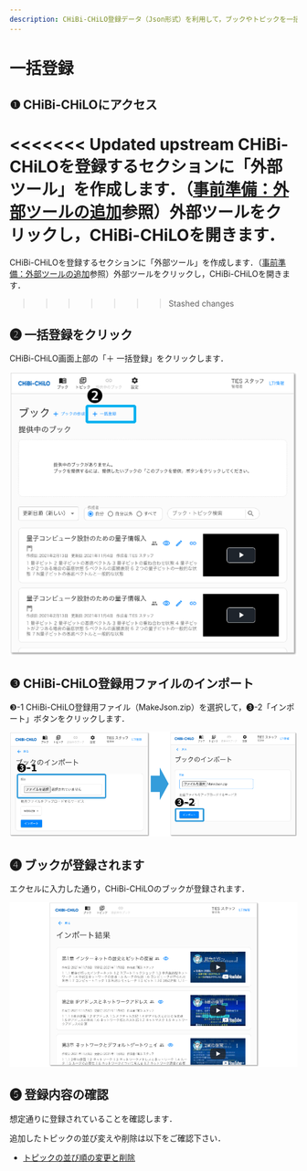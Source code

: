 ```yaml
---
description: CHiBi-CHiLO登録データ（Json形式）を利用して，ブックやトピックを一括で作成します．
---
```


# 一括登録

## ❶ CHiBi-CHiLOにアクセス

<<<<<<< Updated upstream
CHiBi-CHiLOを登録するセクションに「外部ツール」を作成します．（[事前準備：外部ツールの追加](../../1-chibi-chilono/access.md)参照）外部ツールをクリックし，CHiBi-CHiLOを開きます．
=======
CHiBi-CHiLOを登録するセクションに「外部ツール」を作成します．（[事前準備：外部ツールの追加](../../start/access.md)参照）外部ツールをクリックし，CHiBi-CHiLOを開きます．
>>>>>>> Stashed changes

## ❷ 一括登録をクリック

CHiBi-CHiLO画面上部の「＋ 一括登録」をクリックします．

![](<../../.gitbook/assets/image (175).png>)

## ❸ CHiBi-CHiLO登録用ファイルのインポート

❸-1 CHiBi-CHiLO登録用ファイル（MakeJson.zip）を選択して，❸-2「インポート」ボタンをクリックします．

![](<../../.gitbook/assets/image (177).png>)

## ❹ ブックが登録されます

エクセルに入力した通り，CHiBi-CHiLOのブックが登録されます．

![](<../../.gitbook/assets/image (154).png>)

## ❺ 登録内容の確認

想定通りに登録されていることを確認します．

追加したトピックの並び変えや削除は以下をご確認下さい．

* [トピックの並び順の変更と削除](../../operation/topic-order.md)
